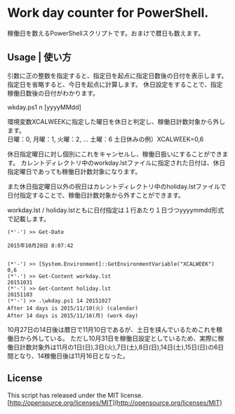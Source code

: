 # Work day counter for PowerShell.
稼働日を数えるPowerShellスクリプトです。おまけで暦日も数えます。  

## Usage | 使い方
引数に正の整数を指定すると、指定日を起点に指定日数後の日付を表示します。
指定日を省略すると、今日を起点に計算します。
休日設定をすることで、指定稼働日数後の日付がわかります。  

wkday.ps1 n [yyyyMMdd]

環境変数XCALWEEKに指定した曜日を休日と判定し、稼働日計数対象から外します。  
日曜：0, 月曜：1, 火曜：2, ... 土曜：6
土日休みの例）XCALWEEK=0,6

休日指定曜日に対し個別にこれをキャンセルし、稼働日扱いにすることができます。
カレントディレクトリ中のworkday.lstファイルに指定された日付は、休日指定曜日であっても稼働日計数対象になります。  

また休日指定曜日以外の祝日はカレントディレクトリ中のholiday.lstファイルで日付指定することで、稼働日計数対象から外すことができます。  

workday.lst / holiday.lstともに日付指定は１行あたり１日づつyyyymmdd形式で記載します。  

```
(*'-') >> Get-Date

2015年10月28日 8:07:42


(*'-') >> [System.Environment]::GetEnvironmentVariable("XCALWEEK")
0,6
(*'-') >> Get-Content workday.lst
20151031
(*'-') >> Get-Content holiday.lst
20151103
(*'-') >> .\wkday.ps1 14 20151027
After 14 days is 2015/11/10(火) (calendar)
After 14 days is 2015/11/16(月) (work day)
```

10月27日の14日後は暦日で11月10日であるが、土日を挟んでいるためこれを稼働日から外している。
ただし10月31日を稼働日設定としているため、実際に稼働日計数対象外は11月の1日(日),3日(火),7日(土),8日(日),14日(土),15日(日)の6日間となり、14稼働日後は11月16日となった。  

## License
This script has released under the MIT license.  
[http://opensource.org/licenses/MIT](http://opensource.org/licenses/MIT)
